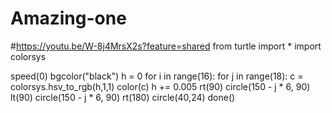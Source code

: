 # Amazing-one
#https://youtu.be/W-8j4MrsX2s?feature=shared
from turtle import *
import colorsys

speed(0)
bgcolor("black")
h = 0
for i in range(16):
    for j in range(18):
        c = colorsys.hsv_to_rgb(h,1,1)
        color(c)
        h += 0.005
        rt(90)
        circle(150 - j * 6, 90)
        lt(90)
        circle(150 - j * 6, 90)
        rt(180)
    circle(40,24)
done()        

